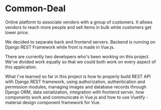 # Common-Deal
Online platform to associate vendors with a group of customers. It allows vendors to reach more people and sell items in bulk while customers get lower price.

We decided to separate back and frontend servers. Backend is running on Django REST Framework while front is made in Vue.js. 

There are currently two developers who's been working on this project. We've divided work equally so that we could both work on every aspect of this application.

What I've learned so far in this project is how to properly build REST API with Django REST framework, using authorization, authentication and permission modules, managing images and database records through Django ORM, data serialization, integration with frontend server, how components work and communicate in Vue.js and how to use Vuetify -material design component framework for Vue.


